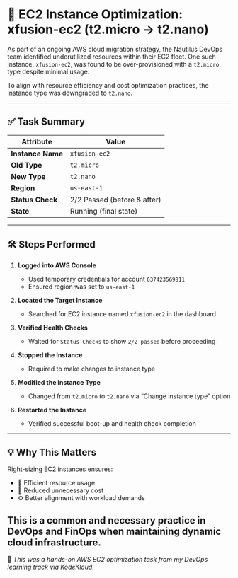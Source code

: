 # 🔄 EC2 Instance Optimization: xfusion-ec2 (t2.micro → t2.nano)

As part of an ongoing AWS cloud migration strategy, the Nautilus DevOps team identified underutilized resources within their EC2 fleet. One such instance, `xfusion-ec2`, was found to be over-provisioned with a `t2.micro` type despite minimal usage.

To align with resource efficiency and cost optimization practices, the instance type was downgraded to `t2.nano`.

---

## ✅ Task Summary

| Attribute         | Value                  |
|------------------|------------------------|
| **Instance Name**| `xfusion-ec2`          |
| **Old Type**     | `t2.micro`             |
| **New Type**     | `t2.nano`              |
| **Region**       | `us-east-1`            |
| **Status Check** | 2/2 Passed (before & after) |
| **State**        | Running (final state)  |

---

## 🛠️ Steps Performed

1. **Logged into AWS Console**
   - Used temporary credentials for account `637423569811`
   - Ensured region was set to `us-east-1`

2. **Located the Target Instance**
   - Searched for EC2 instance named `xfusion-ec2` in the dashboard

3. **Verified Health Checks**
   - Waited for `Status Checks` to show `2/2 passed` before proceeding

4. **Stopped the Instance**
   - Required to make changes to instance type

5. **Modified the Instance Type**
   - Changed from `t2.micro` to `t2.nano` via “Change instance type” option

6. **Restarted the Instance**
   - Verified successful boot-up and health check completion

---

## 💡 Why This Matters

Right-sizing EC2 instances ensures:
- 🔁 Efficient resource usage
- 💸 Reduced unnecessary cost
- ⚙️ Better alignment with workload demands

This is a common and necessary practice in **DevOps and FinOps** when maintaining dynamic cloud infrastructure.
---

🧠 *This was a hands-on AWS EC2 optimization task from my DevOps learning track via KodeKloud.*

